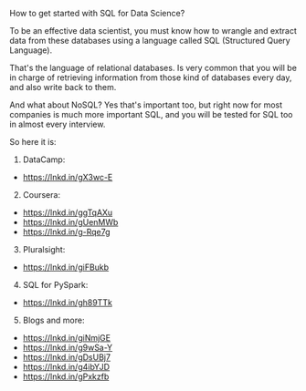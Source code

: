 How to get started with SQL for Data Science? 

To be an effective data scientist, you must know how to wrangle and extract data from these databases using a language called SQL (Structured Query Language). 

That's the language of relational databases. Is very common that you will be in charge of retrieving information from those kind of databases every day, and also write back to them.

And what about NoSQL? Yes that's important too, but right now for most companies is much more important SQL, and you will be tested for SQL too in almost every interview.

So here it is:

1. DataCamp: 

- https://lnkd.in/gX3wc-E

2. Coursera:

- https://lnkd.in/ggTqAXu
- https://lnkd.in/gUenMWb
- https://lnkd.in/g-Rqe7g

3. Pluralsight:

- https://lnkd.in/giFBukb

4. SQL for PySpark:

- https://lnkd.in/gh89TTk

5. Blogs and more:

- https://lnkd.in/giNmjGE
- https://lnkd.in/g9wSa-Y
- https://lnkd.in/gDsUBj7
- https://lnkd.in/g4ibYJD
- https://lnkd.in/gPxkzfb
